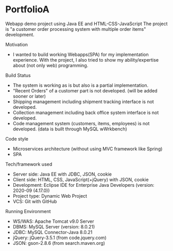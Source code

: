 # PortfolioA
Webapp demo project using Java EE and HTML-CSS-JavaScript
The project is "a customer order processing system with multiple order items" development.

Motivation
- I wanted to build working Webapps(SPA) for my implementation experience. With the project, I also tried to show my ability/expertise about (not only web) programming.

Build Status
- The system is working as is but also is a partial implementation.
- "Recent Orders" of a customer part is not developed. (will be added sooner or later)
- Shipping management including shipment tracking interface is not developed.
- Collection management including back office system interface is not developed.
- Code management system (customers, items, employees) is not developed. (data is built through MySQL wWrkbench)

Code style
- Microservices architecture (without using MVC framework like Spring)
- SPA

Tech/framework used
- Server side: Java EE with JDBC, JSON, cookie
- Client side: HTML, CSS, JavaScript(+jQuery) with JSON, cookie
- Development: Eclipse IDE for Enterprise Java Developers (version: 2020-09 (4.17.0))
- Project type: Dynamic Web Project
- VCS: Git with GitHub

Running Environment
- WS/WAS: Apache Tomcat v9.0 Server
- DBMS: MySQL Server (version: 8.0.21)
- JDBC: MySQL Connector-Java 8.0.21
- jQuery: jQuery-3.5.1 (from code.jquery.com)
- JSON: gson-2.8.6   (from search.maven.org)




